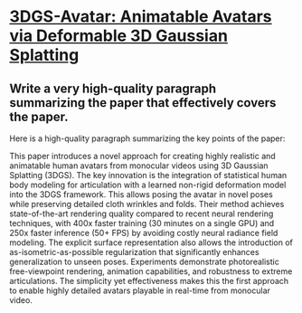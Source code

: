 # [3DGS-Avatar: Animatable Avatars via Deformable 3D Gaussian Splatting](https://arxiv.org/abs/2312.09228)

## Write a very high-quality paragraph summarizing the paper that effectively covers the paper.

 Here is a high-quality paragraph summarizing the key points of the paper:

This paper introduces a novel approach for creating highly realistic and animatable human avatars from monocular videos using 3D Gaussian Splatting (3DGS). The key innovation is the integration of statistical human body modeling for articulation with a learned non-rigid deformation model into the 3DGS framework. This allows posing the avatar in novel poses while preserving detailed cloth wrinkles and folds. Their method achieves state-of-the-art rendering quality compared to recent neural rendering techniques, with 400x faster training (30 minutes on a single GPU) and 250x faster inference (50+ FPS) by avoiding costly neural radiance field modeling. The explicit surface representation also allows the introduction of as-isometric-as-possible regularization that significantly enhances generalization to unseen poses. Experiments demonstrate photorealistic free-viewpoint rendering, animation capabilities, and robustness to extreme articulations. The simplicity yet effectiveness makes this the first approach to enable highly detailed avatars playable in real-time from monocular video.
